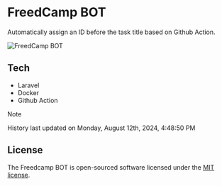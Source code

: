 # FreedCamp BOT

Automatically assign an ID before the task title based on Github Action.

![FreedCamp BOT](https://repository-images.githubusercontent.com/737932867/7d34798b-2680-471c-b089-a78a718d3d6a)

## Tech

- Laravel
- Docker
- Github Action

> [!NOTE]  
> History last updated on Monday, August 12th, 2024, 4:48:50 PM

## License

The Freedcamp BOT is open-sourced software licensed under the [MIT license](https://opensource.org/licenses/MIT).
